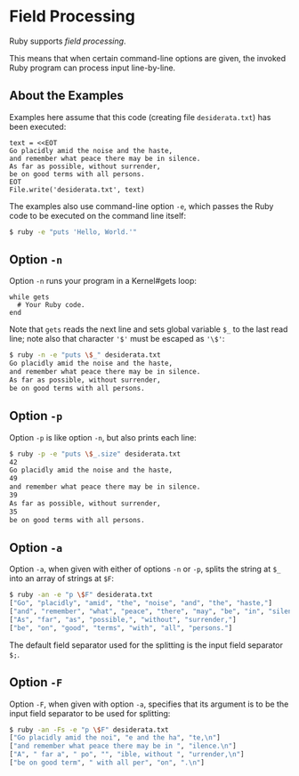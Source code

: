 # Field Processing

Ruby supports <i>field processing</i>.

This means that when certain command-line options are given,
the invoked Ruby program can process input line-by-line.

## About the Examples

Examples here assume that this code (creating file `desiderata.txt`)
has been executed:

```
text = <<EOT
Go placidly amid the noise and the haste,
and remember what peace there may be in silence.
As far as possible, without surrender,
be on good terms with all persons.
EOT
File.write('desiderata.txt', text)
```

The examples also use command-line option `-e`,
which passes the Ruby code to be executed on the command line itself:

```sh
$ ruby -e "puts 'Hello, World.'"
```

## Option `-n`

Option `-n` runs your program in a Kernel#gets loop:

```
while gets
  # Your Ruby code.
end
```

Note that `gets` reads the next line and sets global variable `$_`
to the last read line;
note also that character `'$'` must be escaped as `'\$'`:

```sh
$ ruby -n -e "puts \$_" desiderata.txt
Go placidly amid the noise and the haste,
and remember what peace there may be in silence.
As far as possible, without surrender,
be on good terms with all persons.
```

## Option `-p`

Option `-p` is like option `-n`, but also prints each line:

```sh
$ ruby -p -e "puts \$_.size" desiderata.txt
42
Go placidly amid the noise and the haste,
49
and remember what peace there may be in silence.
39
As far as possible, without surrender,
35
be on good terms with all persons.
```

## Option `-a`

Option `-a`, when given with either of options `-n` or `-p`,
splits the string at `$_` into an array of strings at `$F`:

```sh
$ ruby -an -e "p \$F" desiderata.txt
["Go", "placidly", "amid", "the", "noise", "and", "the", "haste,"]
["and", "remember", "what", "peace", "there", "may", "be", "in", "silence."]
["As", "far", "as", "possible,", "without", "surrender,"]
["be", "on", "good", "terms", "with", "all", "persons."]
```

The default field separator used for the splitting is the input field separator `$;`.

## Option `-F`

Option `-F`, when given with option `-a`,
specifies that its argument is to be the input field separator to be used for splitting:

```sh
$ ruby -an -Fs -e "p \$F" desiderata.txt
["Go placidly amid the noi", "e and the ha", "te,\n"]
["and remember what peace there may be in ", "ilence.\n"]
["A", " far a", " po", "", "ible, without ", "urrender,\n"]
["be on good term", " with all per", "on", ".\n"]
```
